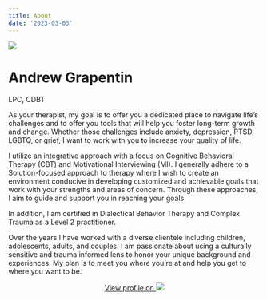 ```yaml
---
title: About
date: '2023-03-03'
---
```


<img src="/img/andy.jpeg" class="profile-photo align-right">

# Andrew Grapentin

<span class="credentials">LPC, CDBT</span>

As your therapist, my goal is to offer you a dedicated place to navigate life’s challenges and to offer you tools that will help you foster long-term growth and change. Whether those challenges include anxiety, depression, PTSD, LGBTQ, or grief, I want to work with you to increase your quality of life.

I utilize an integrative approach with a focus on Cognitive Behavioral Therapy (CBT) and Motivational Interviewing (MI). I generally adhere to a Solution-focused approach to therapy where I wish to create an environment conducive in developing customized and achievable goals that work with your strengths and areas of concern. Through these approaches, I aim to guide and support you in reaching your goals.

In addition, I am certified in Dialectical Behavior Therapy and Complex Trauma as a Level 2 practitioner.

Over the years I have worked with a diverse clientele including children, adolescents, adults, and couples. I am passionate about using a culturally sensitive and trauma informed lens to honor your unique background and experiences. My plan is to meet you where you’re at and help you get to where you want to be.

<center>

[View profile on <img src="/img/psychologytoday.svg" class="psychologytoday">](https://www.psychologytoday.com/us/therapists/andrew-grapentin-swartz-creek-mi/1227356)

</center>
